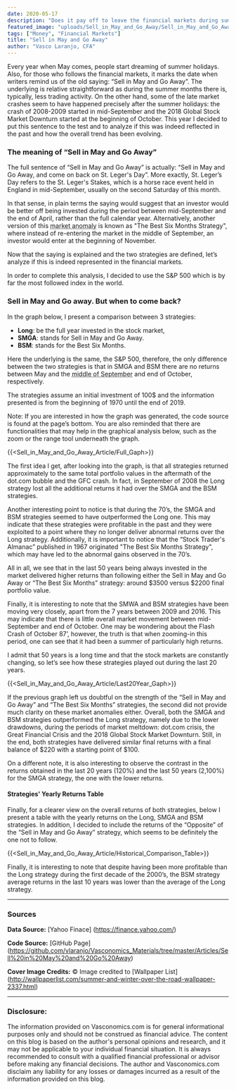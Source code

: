 ```yaml
---
date: 2020-05-17
description: "Does it pay off to leave the financial markets during summertime?"
featured_image: "uploads/Sell_in_May_and_Go_Away/Sell_in_May_and_Go_Away_Cover.jpg"
tags: ["Money", "Financial Markets"]
title: "Sell in May and Go Away"
author: "Vasco Laranjo, CFA"
---
```

Every year when May comes, people start dreaming of summer holidays. Also, for those who follows the financial markets, it marks the date when writers remind us of the old saying: “Sell in May and Go Away”. The underlying is relative straightforward as during the summer months there is, typically, less trading activity. On the other hand, some of the late market crashes seem to have happened precisely after the summer holidays: the crash of 2008-2009 started in mid-September and the 2018 Global Stock Market Downturn started at the beginning of October. This year I decided to put this sentence to the test and to analyze if this was indeed reflected in the past and how the overall trend has been evolving.

### The meaning of “Sell in May and Go Away”

The full sentence of “Sell in May and Go Away” is actually: “Sell in May and Go Away, and come on back on St. Leger's Day”. More exactly, St. Leger’s Day refers to the St. Leger's Stakes, which is a horse race event held in England in mid-September, usually on the second Saturday of this month. 

In that sense, in plain terms the saying would suggest that an investor would be better off being invested during the period between mid-September and the end of April, rather than the full calendar year. Alternatively, another version of this <abbr title="Situation when a security performs contrary to the notion of efficient markets">market anomaly</abbr> is known as "The Best Six Months Strategy", where instead of re-entering the market in the middle of September, an investor would enter at the beginning of November. 

Now that the saying is explained and the two strategies are defined, let’s analyze if this is indeed represented in the financial markets. 

In order to complete this analysis, I decided to use the S&P 500 which is by far the most followed index in the world. 

### Sell in May and Go away. But when to come back?

In the graph below, I present a comparison between 3 strategies:

* **Long**: be the full year invested in the stock market,
* **SMGA**: stands for Sell in May and Go Away. 
* **BSM**: stands for the Best Six Months.

Here the underlying is the same, the S&P 500, therefore, the only difference between the two strategies is that in SMGA and BSM there are no returns between May and the <abbr title="The Monday after the second Saturday of September">middle of September</abbr> and end of October, respectively. 

The strategies assume an initial investment of 100$ and the information presented is from the beginning of 1970 until the end of 2019.

Note: If you are interested in how the graph was generated, the code source is found at the page’s bottom. You are also reminded that there are functionalities that may help in the graphical analysis below, such as the zoom or the range tool underneath the graph.

{{<Sell_in_May_and_Go_Away_Article/Full_Gaph>}}

The first idea I get, after looking into the graph, is that all strategies returned approximately to the same total portfolio values in the aftermath of the dot.com bubble and the GFC crash. In fact, in September of 2008 the Long strategy lost all the additional returns it had over the SMGA and the BSM strategies.

Another interesting point to notice is that during the 70’s, the SMGA and BSM strategies seemed to have outperformed the Long one. This may indicate that these strategies were profitable in the past and they were exploited to a point where they no longer deliver abnormal returns over the Long strategy. 
Additionally, it is important to notice that the “Stock Trader's Almanac” published in 1967 originated "The Best Six Months Strategy", which may have led to the abnormal gains observed in the 70’s.

All in all, we see that in the last 50 years being always invested in the market delivered higher returns than following either the Sell in May and Go Away or “The Best Six Months” strategy: around $3500 versus $2200 final portfolio value. 

Finally, it is interesting to note that the SMWA and BSM strategies have been moving very closely, apart from the 7 years between 2009 and 2016. This may indicate that there is little overall market movement between mid-September and end of October. One may be wondering about the Flash Crash of October 87’, however, the truth is that when zooming-in this period, one can see that it had been a summer of particularly high returns.

I admit that 50 years is a long time and that the stock markets are constantly changing, so let’s see how these strategies played out during the last 20 years.

{{<Sell_in_May_and_Go_Away_Article/Last20Year_Gaph>}}

If the previous graph left us doubtful on the strength of the “Sell in May and Go Away” and “The Best Six Months” strategies, the second did not provide much clarity on these market anomalies either. Overall, both the SMGA and BSM strategies outperformed the Long strategy, namely due to the lower drawdowns, during the periods of market meltdown: dot.com crisis, the Great Financial Crisis and the 2018 Global Stock Market Downturn. Still, in the end, both strategies have delivered similar final returns with a final balance of $220 with a starting point of $100. 

On a different note, it is also interesting to observe the contrast in the returns obtained in the last 20 years (120%) and the last 50 years (2,100%) for the SMGA strategy, the one with the lower returns.

#### Strategies' Yearly Returns Table

Finally, for a clearer view on the overall returns of both strategies, below I present a table with the yearly returns on the Long, SMGA and BSM strategies. In addition, I decided to include the returns of the “Opposite” of the “Sell in May and Go Away” strategy, which seems to be definitely the one not to follow.

{{<Sell_in_May_and_Go_Away_Article/Historical_Comparison_Table>}}

Finally, it is interesting to note that despite having been more profitable than the Long strategy during the first decade of the 2000’s, the BSM strategy average returns in the last 10 years was lower than the average of the Long strategy.

---
### Sources

**Data Source:** [Yahoo Finace] (https://finance.yahoo.com/)

**Code Source:** 
[GitHub Page] (https://github.com/vlaranjo/Vasconomics_Materials/tree/master/Articles/Sell%20in%20May%20and%20Go%20Away)

**Cover Image Credits:**  © Image credited to [Wallpaper List] (http://wallpaperlist.com/summer-and-winter-over-the-road-wallpaper-2337.html)

---
### Disclosure: 

The information provided on Vasconomics.com is for general informational purposes only and should not be construed as financial advice. The content on this blog is based on the author's personal opinions and research, and it may not be applicable to your individual financial situation. It is always recommended to consult with a qualified financial professional or advisor before making any financial decisions. The author and Vasconomics.com disclaim any liability for any losses or damages incurred as a result of the information provided on this blog.